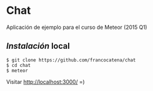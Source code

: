 # Chat

Aplicación de ejemplo para el curso de Meteor (2015 Q1)

## _Instalación_ local


```console
$ git clone https://github.com/francocatena/chat
$ cd chat
$ meteor

```

Visitar [http://localhost:3000/](http://localhost:3000/) =)
